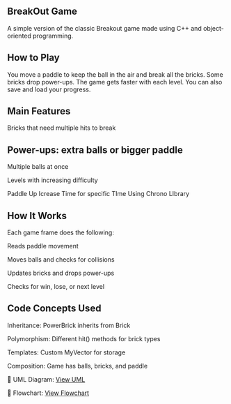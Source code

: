 ## BreakOut Game
A simple version of the classic Breakout game made using C++ and object-oriented programming.

## How to Play
You move a paddle to keep the ball in the air and break all the bricks. Some bricks drop power-ups. The game gets faster with each level. You can also save and load your progress.

## Main Features
Bricks that need multiple hits to break

## Power-ups: extra balls or bigger paddle

Multiple balls at once

Levels with increasing difficulty

Paddle Up Icrease Time for specific TIme Using Chrono LIbrary

## How It Works
Each game frame does the following:

Reads paddle movement

Moves balls and checks for collisions

Updates bricks and drops power-ups

Checks for win, lose, or next level

## Code Concepts Used
Inheritance: PowerBrick inherits from Brick

Polymorphism: Different hit() methods for brick types

Templates: Custom MyVector<T> for storage

Composition: Game has balls, bricks, and paddle

📌 UML Diagram: [View UML](https://github.com/ahmednadeem18/BreakOut-Game/blob/c8a651f435b6d3914fde4b5622cfd2d3ac4c2b6c/UML%20Final.pdf)

📌 Flowchart: [View Flowchart](https://github.com/ahmednadeem18/BreakOut-Game/blob/c8a651f435b6d3914fde4b5622cfd2d3ac4c2b6c/Flow%20Chart%20FInal.pdf)

